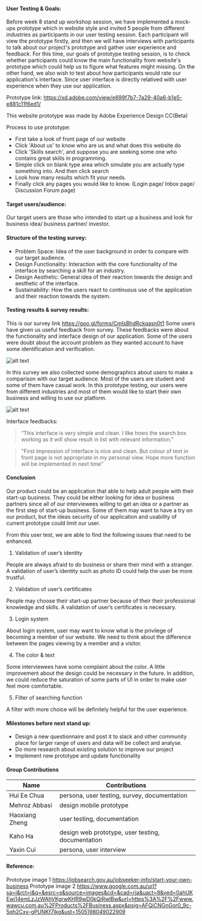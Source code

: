 #### User Testing & Goals:
Before week 8 stand up workshop session, we have implemented a mock-ups prototype which in website style and invited 5 people from different industries as participants in our user testing session. Each participant will view the prototype firstly, and then we will have interviews with participants to talk about our project's prototype and gather user experience and feedback. For this time, our goals of prototype testing session, is to check whether participants could know the main functionality from website's prototype which could help us to figure what features might missing. On the other hand, we also wish to test about how participants would rate our application's interface. Since user interface is directly relatived with user experience when they use our application.


Prototype link: https://xd.adobe.com/view/e699f7b7-7a29-40a6-b1e5-e881c11f6ed1/

This website prototype was made by Adobe Experience Design CC(Beta)

Process to use prototype:
- First take a look of front page of our website
- Click 'About us' to know who are us and what does this website do
- Click 'Skills search', and suppose you are seeking some one who contains great skills in programming.
- Simple click on blank type area which simulate you are actually type something into. And then click search
- Look how many results which fit your needs.
- Finally click any pages you would like to know. (Login page/ Inbox page/ Discussion Forum page)





#### Target users/audience:
Our target users are those who intended to start up a business and look for business idea/ business partner/ investor. 


#### Structure of the testing survey:
-	Problem Space: Idea of the user background in order to compare with our target audience. 
-	Design Functionality: Interaction with the core functionality of the interface by searching a skill for an industry.
-	Design Aesthetic: General idea of their reaction towards the design and aesthetic of the interface.
-	Sustainability: How the users react to continuous use of the application and their reaction towards the system. 


#### Testing results & survey results: 

This is our survey link https://goo.gl/forms/CmIsBhdRckqasn0t1
Some users have given us useful feedback from survey. These feedbacks were about the functionality and interface design of our application. Some of the users were doubt about the account problem as they wanted account to have some identification and verification. 

![alt text](https://github.com/deco3500-2017/teamhighfive/blob/master/Week%208%20Stand%20Up/12.png)


In this survey we also collected some demographics about users to make a comparison with our target audience. Most of the users are student and some of them have casual work. In this prototype testing, our users were from different industries and most of them would like to start their own business and willing to use our platform. 

![alt text](https://github.com/deco3500-2017/teamhighfive/blob/master/Week%208%20Stand%20Up/1.png)

Interface feedbacks:

> “This interface is very simple and clean. I like hows the search box working as it will show result in list with relevant information.” 

> "First impression of interface is nice and clean. But colour of text in front page is not appropriate in my personal view. Hope more function will be implemented in next time"


#### Conclusion

Our product could be an application that able to help adult people with their start-up business. They could be either looking for idea or business partners since all of our interviewees willing to get an idea or a partner as the first step of start-up business. Some of them may want to have a try on our product, but the ideas security of our application and usability of current prototype could limit our user.

From this user test, we are able to find the following issues that need to be enhanced.

1. Validation of user’s identity

People are always afraid to do business or share their mind with a stranger. A validation of user’s identity such as photo ID could help the user be more trustful.


2. Validation of user’s certificates

People may choose their start-up partner because of their their professional knowledge and skills.  A validation of user’s certificates is necessary.


3. Login system

About login system, user may want to know what is the privilege of becoming a member of our website. We need to think about the difference between the pages viewing by a member and a visitor. 


4. The color & text

Some interviewees have some complaint about the color. A little improvement about the design could be necessary in the future. In addition, we could reduce the saturation of some parts of UI in order to make user feel more comfortable.


5. Filter of searching function

A filter with more choice will be definitely helpful for the user experience.




#### Milestones before next stand up:
- Design a new questionnaire and post it to slack and other community place for larger range of users and data will be collect and analyse. 
- Do more research about existing solution to improve our project
- Implement new prototype and update functionality

#### Group Contributions
Name | Contributions
-- | --- 
Hui Ee Chua | persona, user testing, survey, documentation
Mehroz Abbasi | design mobile prototype
Haoxiang Zheng | user testing, documentation
Kaho Ha | design web prototype, user testing, documentation
Yaxin Cui |  persona, user interview

#### Reference:
Prototype image 1 https://jobsearch.gov.au/jobseeker-info/start-your-own-business
Prototype image 2 https://www.google.com.au/url?sa=i&rct=j&q=&esrc=s&source=images&cd=&cad=rja&uact=8&ved=0ahUKEwi14emLzJzWAhVKgrwKHR9wD0kQjRwIBw&url=https%3A%2F%2Fwww.wawcu.com.au%2FProducts%2FBusiness.aspx&psig=AFQjCNGnGor0_9c-5qh2Cxv-gPUNKf7lkg&ust=1505198049022909
